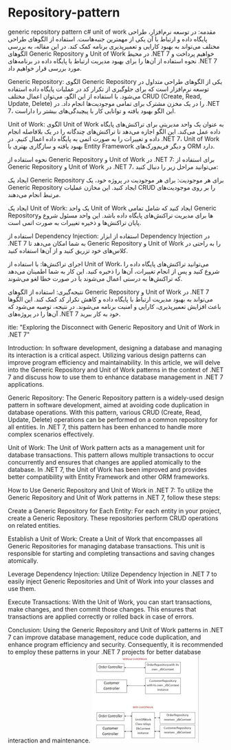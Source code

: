 # Repository-pattern
generic repository pattern c# unit of work
مقدمه:
در توسعه نرم‌افزار، طراحی پایگاه داده و ارتباط با آن یکی از مهمترین جنبه‌هاست. استفاده از الگوهای طراحی مختلف می‌تواند به بهبود کارایی و تعمیرپذیری برنامه کمک کند. در این مقاله، به بررسی الگوهای Generic Repository و Unit of Work در محیط .NET 7 خواهیم پرداخت و نحوه استفاده از آن‌ها را برای بهبود مدیریت ارتباط با پایگاه داده در برنامه‌های .NET 7 مورد بررسی قرار خواهیم داد.

Generic Repository:
الگوی Generic Repository یکی از الگوهای طراحی متداول در توسعه نرم‌افزار است که برای جلوگیری از تکرار کد در عملیات پایگاه داده استفاده می‌شود. با استفاده از این الگو، می‌توان اعمال مختلف CRUD (Create, Read, Update, Delete) را در یک مخزن مشترک برای تمامی موجودیت‌ها انجام داد. در .NET 7، این الگو بهبود یافته و توانایی کار با پیچیدگی‌های بیشتر را داراست.

Unit of Work:
الگوی Unit of Work به عنوان یک واحد مدیریتی برای تراکنش‌های پایگاه داده عمل می‌کند. این الگو اجازه می‌دهد تا تراکنش‌های چندگانه را در یک بلافاصله انجام داده و تغییرات را به صورت اتمی به پایگاه داده اعمال کنیم. در .NET 7، Unit of Work بهبود یافته و سازگاری بهتری با Entity Framework و دیگر فریم‌ورک‌های ORM دارد.

نحوه استفاده از Generic Repository و Unit of Work در .NET 7:
برای استفاده از Generic Repository و Unit of Work در .NET 7، می‌توانید مراحل زیر را دنبال کنید:

ایجاد یک Generic Repository برای هر موجودیت:
برای هر موجودیت در پروژه خود، یک Generic Repository ایجاد کنید. این مخازن عملیات CRUD را بر روی موجودیت‌های مرتبط انجام می‌دهند.

ایجاد یک Unit of Work:
یک واحد Unit of Work ایجاد کنید که شامل تمامی Generic Repository‌ها برای مدیریت تراکنش‌های پایگاه داده باشد. این واحد مسئول شروع و پایان تراکنش‌ها و ذخیره تغییرات به صورت اتمی است.

استفاده از Dependency Injection:
استفاده از ابزار Dependency Injection در .NET 7 به شما امکان می‌دهد تا Generic Repository و Unit of Work را به راحتی در کلاس‌های خود تزریق کنید و از آن‌ها استفاده کنید.

اجرای تراکنش‌ها:
با استفاده از Unit of Work، می‌توانید تراکنش‌های پایگاه داده را شروع کنید و پس از انجام تغییرات، آن‌ها را ذخیره کنید. این کار به شما اطمینان می‌دهد که تراکنش‌ها به درستی اعمال می‌شوند یا در صورت خطا لغو می‌شوند.

نتیجه‌گیری:
استفاده از الگوهای Generic Repository و Unit of Work در .NET 7 می‌تواند به بهبود مدیریت ارتباط با پایگاه داده و کاهش تکرار کد کمک کند. این الگوها باعث افزایش تعمیرپذیری، کارایی و امنیت برنامه می‌شوند. در نتیجه، توصیه می‌شود که آن‌ها را در پروژه‌های .NET 7 خود به کار ببرید.



itle: "Exploring the Disconnect with Generic Repository and Unit of Work in .NET 7"

Introduction:
In software development, designing a database and managing its interaction is a critical aspect. Utilizing various design patterns can improve program efficiency and maintainability. In this article, we will delve into the Generic Repository and Unit of Work patterns in the context of .NET 7 and discuss how to use them to enhance database management in .NET 7 applications.

Generic Repository:
The Generic Repository pattern is a widely-used design pattern in software development, aimed at avoiding code duplication in database operations. With this pattern, various CRUD (Create, Read, Update, Delete) operations can be performed on a common repository for all entities. In .NET 7, this pattern has been enhanced to handle more complex scenarios effectively.

Unit of Work:
The Unit of Work pattern acts as a management unit for database transactions. This pattern allows multiple transactions to occur concurrently and ensures that changes are applied atomically to the database. In .NET 7, the Unit of Work has been improved and provides better compatibility with Entity Framework and other ORM frameworks.

How to Use Generic Repository and Unit of Work in .NET 7:
To utilize the Generic Repository and Unit of Work patterns in .NET 7, follow these steps:

Create a Generic Repository for Each Entity:
For each entity in your project, create a Generic Repository. These repositories perform CRUD operations on related entities.

Establish a Unit of Work:
Create a Unit of Work that encompasses all Generic Repositories for managing database transactions. This unit is responsible for starting and completing transactions and saving changes atomically.

Leverage Dependency Injection:
Utilize Dependency Injection in .NET 7 to easily inject Generic Repositories and Unit of Work into your classes and use them.

Execute Transactions:
With the Unit of Work, you can start transactions, make changes, and then commit those changes. This ensures that transactions are applied correctly or rolled back in case of errors.

Conclusion:
Using the Generic Repository and Unit of Work patterns in .NET 7 can improve database management, reduce code duplication, and enhance program efficiency and security. Consequently, it is recommended to employ these patterns in your .NET 7 projects for better database interaction and maintenance.
![Alt text](image.png)
